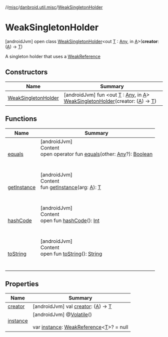 //[misc](../../index.md)/[danbroid.util.misc](../index.md)/[WeakSingletonHolder](index.md)



# WeakSingletonHolder  
 [androidJvm] open class [WeakSingletonHolder](index.md)<out [T](index.md) : [Any](https://kotlinlang.org/api/latest/jvm/stdlib/kotlin/-any/index.html), in [A](index.md)>(**creator**: ([A](index.md)) -> [T](index.md))

A singleton holder that uses a [WeakReference](https://docs.oracle.com/javase/8/docs/api/java/lang/ref/WeakReference.html)

   


## Constructors  
  
|  Name|  Summary| 
|---|---|
| <a name="danbroid.util.misc/WeakSingletonHolder/WeakSingletonHolder/#kotlin.Function1[TypeParam(bounds=[kotlin.Any?]),TypeParam(bounds=[kotlin.Any])]/PointingToDeclaration/"></a>[WeakSingletonHolder](-weak-singleton-holder.md)| <a name="danbroid.util.misc/WeakSingletonHolder/WeakSingletonHolder/#kotlin.Function1[TypeParam(bounds=[kotlin.Any?]),TypeParam(bounds=[kotlin.Any])]/PointingToDeclaration/"></a> [androidJvm] fun <out [T](index.md) : [Any](https://kotlinlang.org/api/latest/jvm/stdlib/kotlin/-any/index.html), in [A](index.md)> [WeakSingletonHolder](-weak-singleton-holder.md)(creator: ([A](index.md)) -> [T](index.md))   <br>


## Functions  
  
|  Name|  Summary| 
|---|---|
| <a name="kotlin/Any/equals/#kotlin.Any?/PointingToDeclaration/"></a>[equals](../../danbroid.util.resource/-resource-utils/index.md#%5Bkotlin%2FAny%2Fequals%2F%23kotlin.Any%3F%2FPointingToDeclaration%2F%5D%2FFunctions%2F1310881628)| <a name="kotlin/Any/equals/#kotlin.Any?/PointingToDeclaration/"></a>[androidJvm]  <br>Content  <br>open operator fun [equals](../../danbroid.util.resource/-resource-utils/index.md#%5Bkotlin%2FAny%2Fequals%2F%23kotlin.Any%3F%2FPointingToDeclaration%2F%5D%2FFunctions%2F1310881628)(other: [Any](https://kotlinlang.org/api/latest/jvm/stdlib/kotlin/-any/index.html)?): [Boolean](https://kotlinlang.org/api/latest/jvm/stdlib/kotlin/-boolean/index.html)  <br><br><br>
| <a name="danbroid.util.misc/WeakSingletonHolder/getInstance/#TypeParam(bounds=[kotlin.Any?])/PointingToDeclaration/"></a>[getInstance](get-instance.md)| <a name="danbroid.util.misc/WeakSingletonHolder/getInstance/#TypeParam(bounds=[kotlin.Any?])/PointingToDeclaration/"></a>[androidJvm]  <br>Content  <br>fun [getInstance](get-instance.md)(arg: [A](index.md)): [T](index.md)  <br><br><br>
| <a name="kotlin/Any/hashCode/#/PointingToDeclaration/"></a>[hashCode](../../danbroid.util.resource/-resource-utils/index.md#%5Bkotlin%2FAny%2FhashCode%2F%23%2FPointingToDeclaration%2F%5D%2FFunctions%2F1310881628)| <a name="kotlin/Any/hashCode/#/PointingToDeclaration/"></a>[androidJvm]  <br>Content  <br>open fun [hashCode](../../danbroid.util.resource/-resource-utils/index.md#%5Bkotlin%2FAny%2FhashCode%2F%23%2FPointingToDeclaration%2F%5D%2FFunctions%2F1310881628)(): [Int](https://kotlinlang.org/api/latest/jvm/stdlib/kotlin/-int/index.html)  <br><br><br>
| <a name="kotlin/Any/toString/#/PointingToDeclaration/"></a>[toString](../../danbroid.util.resource/-resource-utils/index.md#%5Bkotlin%2FAny%2FtoString%2F%23%2FPointingToDeclaration%2F%5D%2FFunctions%2F1310881628)| <a name="kotlin/Any/toString/#/PointingToDeclaration/"></a>[androidJvm]  <br>Content  <br>open fun [toString](../../danbroid.util.resource/-resource-utils/index.md#%5Bkotlin%2FAny%2FtoString%2F%23%2FPointingToDeclaration%2F%5D%2FFunctions%2F1310881628)(): [String](https://kotlinlang.org/api/latest/jvm/stdlib/kotlin/-string/index.html)  <br><br><br>


## Properties  
  
|  Name|  Summary| 
|---|---|
| <a name="danbroid.util.misc/WeakSingletonHolder/creator/#/PointingToDeclaration/"></a>[creator](creator.md)| <a name="danbroid.util.misc/WeakSingletonHolder/creator/#/PointingToDeclaration/"></a> [androidJvm] val [creator](creator.md): ([A](index.md)) -> [T](index.md)   <br>
| <a name="danbroid.util.misc/WeakSingletonHolder/instance/#/PointingToDeclaration/"></a>[instance](instance.md)| <a name="danbroid.util.misc/WeakSingletonHolder/instance/#/PointingToDeclaration/"></a> [androidJvm] @[Volatile](https://kotlinlang.org/api/latest/jvm/stdlib/kotlin.jvm/-volatile/index.html)()  <br>  <br>var [instance](instance.md): [WeakReference](https://docs.oracle.com/javase/8/docs/api/java/lang/ref/WeakReference.html)<[T](index.md)>? = null   <br>

